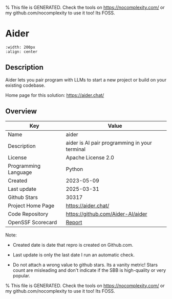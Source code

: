 
% This file is GENERATED. Check the tools on https://nocomplexity.com/ or my github.com/nocomplexity to use it too! Its FOSS. 

# Aider


```{image} https://camo.githubusercontent.com/b11a60fa6c46f8f4bdf66702532909f8b47f18b7ce9932f2b2cb50f8627f44e1/68747470733a2f2f61696465722e636861742f6173736574732f6c6f676f2e737667 
:width: 200px 
:align: center 
```

## Description 

Aider lets you pair program with LLMs to start a new project or build on your existing codebase. 

Home page for this solution: https://aider.chat/ 

## Overview 

| Key | Value |
| --- | --- |
| Name | aider |
| Description | aider is AI pair programming in your terminal |
| License | Apache License 2.0 |
| Programming Language | Python |
| Created | 2023-05-09 |
| Last update | 2025-03-31 |
| Github Stars | 30317 |
| Project Home Page | https://aider.chat/ |
| Code Repository | https://github.com/Aider-AI/aider |
| OpenSSF Scorecard | [Report](https://securityscorecards.dev/viewer/?uri=github.com/Aider-AI/aider) |

Note:
 - Created date is date that repro is created on Github.com. 

- Last update is only the last date I run an automatic check. 

- Do not attach a wrong value to github stars. Its a vanity metric! Stars count are misleading and 
don't indicate if the SBB is high-quality or very popular.

% This file is GENERATED. Check the tools on https://nocomplexity.com/ or my github.com/nocomplexity to use it too! Its FOSS. 

